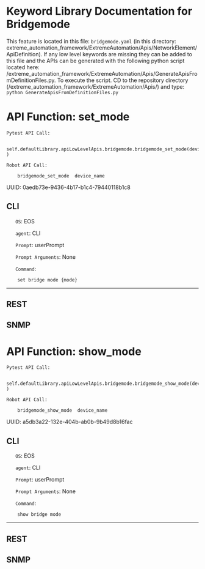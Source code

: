 # Keyword Library Documentation for Bridgemode
This feature is located in this file: `bridgemode.yaml` (in this directory: extreme_automation_framework/ExtremeAutomation/Apis/NetworkElement/ApiDefinition). If any low level keywords are missing they can be added to this file and the APIs can be generated with the following python script located here: /extreme_automation_framework/ExtremeAutomation/Apis/GenerateApisFromDefinitionFiles.py. To execute the script. CD to the repository directory (/extreme_automation_framework/ExtremeAutomation/Apis/) and type: `python GenerateApisFromDefinitionFiles.py`

# API Function: set_mode
	Pytest API Call: 

		self.defaultLibrary.apiLowLevelApis.bridgemode.bridgemode_set_mode(device_name )

	Robot API Call: 

		bridgemode_set_mode  device_name  

UUID: 0aedb73e-9436-4b17-b1c4-79440118b1c8
## CLI
&nbsp;&nbsp;&nbsp;&nbsp;&nbsp;&nbsp;`OS`: EOS

&nbsp;&nbsp;&nbsp;&nbsp;&nbsp;&nbsp;`agent`: CLI

&nbsp;&nbsp;&nbsp;&nbsp;&nbsp;&nbsp;`Prompt`: userPrompt

&nbsp;&nbsp;&nbsp;&nbsp;&nbsp;&nbsp;`Prompt Arguments`: None

&nbsp;&nbsp;&nbsp;&nbsp;&nbsp;&nbsp;`Command`:

		set bridge mode {mode}

----------------------------------------------


## REST
## SNMP
# API Function: show_mode
	Pytest API Call: 

		self.defaultLibrary.apiLowLevelApis.bridgemode.bridgemode_show_mode(device_name )

	Robot API Call: 

		bridgemode_show_mode  device_name  

UUID: a5db3a22-132e-404b-ab0b-9b49d8b16fac
## CLI
&nbsp;&nbsp;&nbsp;&nbsp;&nbsp;&nbsp;`OS`: EOS

&nbsp;&nbsp;&nbsp;&nbsp;&nbsp;&nbsp;`agent`: CLI

&nbsp;&nbsp;&nbsp;&nbsp;&nbsp;&nbsp;`Prompt`: userPrompt

&nbsp;&nbsp;&nbsp;&nbsp;&nbsp;&nbsp;`Prompt Arguments`: None

&nbsp;&nbsp;&nbsp;&nbsp;&nbsp;&nbsp;`Command`:

		show bridge mode

----------------------------------------------


## REST
## SNMP
